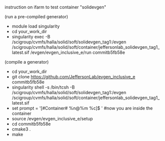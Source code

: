 instruction on ifarm to test container "solidevgen"

(run a pre-compiled generator)
* module load singularity
* cd your_work_dir
* singularity exec -B /scigroup/cvmfs/halla/solid/soft/solidevgen_tag1:/evgen /scigroup/cvmfs/halla/solid/soft/container/jeffersonlab_solidevgen_tag1_latest.sif /evgen/evgen_inclusive_e/run commitb5fb58e

(compile a generator)
* cd your_work_dir
* git clone https://github.com/JeffersonLab/evgen_inclusive_e commitb5fb58e
* singularity shell -s /bin/tcsh -B /scigroup/cvmfs/halla/solid/soft/solidevgen_tag1:/evgen /scigroup/cvmfs/halla/solid/soft/container/jeffersonlab_solidevgen_tag1_latest.sif
* set prompt = '[#Container# %n@%m %c]$ ' #now you are inside the container
* source /evgen/evgen_inclusive_e/setup
* cd commitb5fb58e
* cmake3 .
* make

